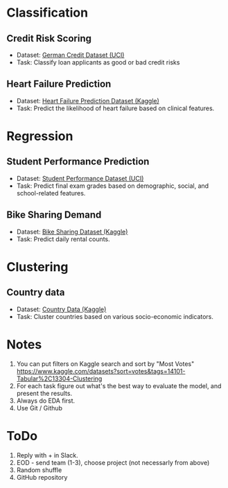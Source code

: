 # Classification

## Credit Risk Scoring

- Dataset: [German Credit Dataset (UCI)](https://archive.ics.uci.edu/dataset/144/statlog+german+credit+data)
- Task: Classify loan applicants as good or bad credit risks 

## Heart Failure Prediction

- Dataset: [Heart Failure Prediction Dataset (Kaggle)](https://www.kaggle.com/datasets/andrewmvd/heart-failure-clinical-data)
- Task: Predict the likelihood of heart failure based on clinical features.

# Regression

## Student Performance Prediction

- Dataset: [Student Performance Dataset (UCI)](https://archive.ics.uci.edu/dataset/320/student+performance)
- Task: Predict final exam grades based on demographic, social, and school-related features.

## Bike Sharing Demand

- Dataset: [Bike Sharing Dataset (Kaggle)](https://www.kaggle.com/datasets/lakshmi25npathi/bike-sharing-dataset)
- Task: Predict daily rental counts.

# Clustering

## Country data

- Dataset: [Country Data (Kaggle)](https://www.kaggle.com/datasets/rohan0301/unsupervised-learning-on-country-data)
- Task: Cluster countries based on various socio-economic indicators.


# Notes
1. You can put filters on Kaggle search and sort by "Most Votes" https://www.kaggle.com/datasets?sort=votes&tags=14101-Tabular%2C13304-Clustering
2. For each task figure out what's the best way to evaluate the model, and present the results.
3. Always do EDA first.
4. Use Git / Github

# ToDo
1. Reply with + in Slack.
2. EOD - send team (1-3), choose project (not necessarly from above)
3. Random shuffle
4. GitHub repository